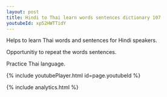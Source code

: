 ```yaml
---
layout: post
title: Hindi to Thai learn words sentences dictionary 107 
youtubeId: xp52HWTTidY
---
```

 
 
Helps to learn Thai words and sentences for Hindi speakers.

Opportunitiy to repeat the words sentences. 

Practice Thai language. 
 
{% include youtubePlayer.html id=page.youtubeId %}
 
 
{% include analytics.html %}